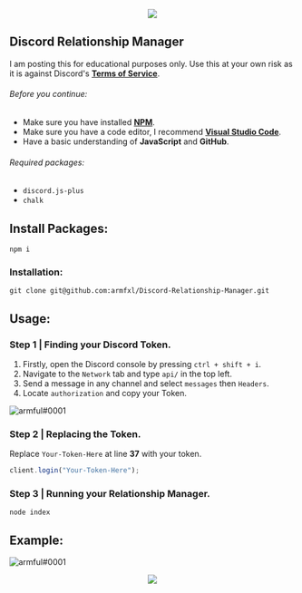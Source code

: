 <p align="center">
    <a href="https://discord.gg/VKJeg6nvSH">
  <img src="https://i.imgur.com/1XJhQBe.png"/>
    </a>
</p>

## Discord Relationship Manager

I am posting this for educational purposes only. Use this at your own risk as it is against Discord's **[Terms of Service](https://dis.gd/terms)**.

###### Before you continue:
- Make sure you have installed **[NPM](https://www.npmjs.com/get-npm)**.
- Make sure you have a code editor, I recommend **[Visual Studio Code](https://code.visualstudio.com/)**.
- Have a basic understanding of **JavaScript** and **GitHub**.

###### Required packages:
- `discord.js-plus`
- `chalk`

## Install Packages:
    npm i

### Installation:
    git clone git@github.com:armfxl/Discord-Relationship-Manager.git

## Usage:

### Step 1 | Finding your Discord Token.

  1. Firstly, open the Discord console by pressing `ctrl + shift + i`.
  2. Navigate to the `Network` tab and type `api/` in the top left.
  3. Send a message in any channel and select `messages` then `Headers`.
  4. Locate `authorization` and copy your Token.

  ![armful#0001](https://i.imgur.com/QJHBbnj.png)
  
### Step 2 | Replacing the Token.

Replace `Your-Token-Here` at line **37** with your token.
```js
client.login("Your-Token-Here");
```

### Step 3 | Running your Relationship Manager.

    node index

## Example:

![armful#0001](https://i.imgur.com/7NjA9HH.png)

<p align="center">
  <a href="https://discord.gg/VKJeg6nvSH">
  <img src="https://i.imgur.com/HWF3UoH.png"/>
  </a>
</p>
